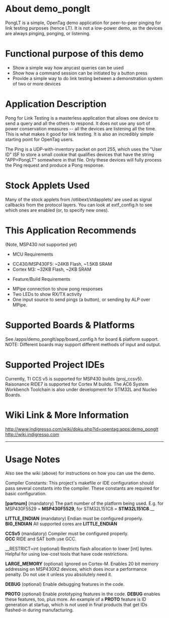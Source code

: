 About demo_ponglt
=================
PongLT is a simple, OpenTag demo application for peer-to-peer pinging for link testing purposes (hence LT).  It is not a low-power demo, as the devices are always pinging, ponging, or listening.


Functional purpose of this demo
===============================
 - Show a simple way how anycast queries can be used
 - Show how a command session can be initiated by a button press
 - Provide a simple way to do link testing between a demonstration system of two or more devices


Application Description
=======================
Pong for Link Testing is a masterless application that allows one device to send a query and all the others to respond.  It does not use any sort of power conservation measures -- all the devices are listening all the time.  This is what makes it good for link testing.  It is also an incredibly simple starting point for OpenTag users.

The Ping is a UDP-with-inventory packet on port 255, which uses the "User ID" ISF to store a small cookie that qualifies devices that have the string "APP=PongLT" somewhere in that file.  Only these devices will fully process the Ping request and produce a Pong response.


Stock Applets Used
==================
Many of the stock applets from /otlibext/stdapplets/ are used as signal 
callbacks from the protocol layers.  You can look at extf_config.h to see which ones are enabled (or, to specify new ones).


This Application Recommends
===========================
(Note, MSP430 not supported yet)

* MCU Requirements
 - CC430/MSP430F5: ~24KB Flash, ~1.5KB SRAM
 - Cortex M3: ~32KB Flash, ~2KB SRAM
* Feature/Build Requirements
 - MPipe connection to show pong responses
 - Two LEDs to show RX/TX activity
 - One input source to send pings (a button), or sending by ALP over MPipe.


Supported Boards & Platforms
============================
See /apps/demo_ponglt/app/board_config.h for board & platform support.
NOTE: Different boards may support different methods of input and output.


Supported Project IDEs
======================
Currently, TI CCS v5 is supported for MSP430 builds (proj_ccsv5).  Raisonance RIDE7 is supported for Cortex M builds.  The AC6 System Workbench Toolchain is also under development for STM32L and Nucleo Boards.


Wiki Link & More Information
============================
http://www.indigresso.com/wiki/doku.php?id=opentag:apps:demo_ponglt
http://wiki.indigresso.com


--------------------------------------------------------------------------------
Usage Notes
===========
Also see the wiki (above) for instructions on how you can use the demo.

Compiler Constants:
This project's makefile or IDE configuration should pass several constants into
the compiler.  These constants are required for basic configuration.

__[partnum]__       (mandatory)     The part number of the platform being used.
                                    E.g. for MSP430F5529 = __MSP430F5529__, for
                                    STM32L151C8 = __STM32L151C8__.__

__LITTLE_ENDIAN__   (mandatory)     Endian must be configured properly. 
__BIG_ENDIAN__                      All supported cores are __LITTLE_ENDIAN__
    
__CCSv5__           (mandatory)     Compiler must be configured properly.  
__GCC__                             RIDE and SAT both use GCC.

__RESTRICT=int      (optional)      Restricts flash allocation to lower [int]
                                    bytes.  Helpful for using low-cost tools
                                    that have code restrictions.

__LARGE_MEMORY__    (optional)      Ignored on Cortex-M.  Enables 20 bit memory
                                    addressing on MSP430X2 devices, which does
                                    incur a performance penalty.  Do not use it
                                    unless you absolutely need it.

__DEBUG__           (optional)      Enable debugging features in the code.

__PROTO__           (optional)      Enable prototyping features in the code.
                                    __DEBUG__ enables these features, too, plus
                                    more.  An example of a __PROTO__ feature is 
                                    ID generation at startup, which is not used
                                    in final products that get IDs flashed-in
                                    during manufacturing.
